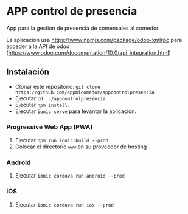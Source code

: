 # APP control de presencia

App para la gestion de presencia de comensales al comedor.

La aplicación usa https://www.npmjs.com/package/odoo-xmlrpc para acceder a la API de odoo (https://www.odoo.com/documentation/10.0/api_integration.html)


## Instalación

* Clonar este repositorio: `git clone https://github.com/appmicomedor/appcontrolpresencia`
* Ejecutar `cd ../appcontrolpresencia`
* Ejecutar `npm install`.
* Ejecutar `ionic serve` para levantar la aplicación.

### Progressive Web App (PWA)

1. Ejecutar `npm run ionic:build --prod`
2. Colocar el directorio  `www` en su proveedor de hosting

### Android

1. Ejecutar `ionic cordova run android --prod`

### iOS

1. Ejecutar `ionic cordova run ios --prod`
